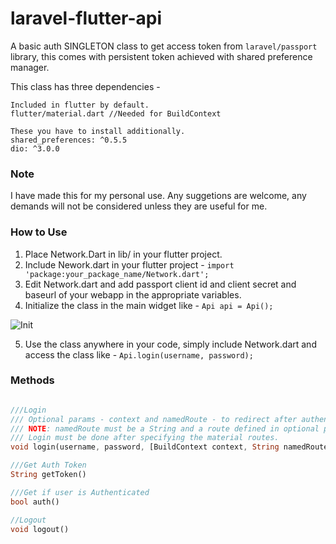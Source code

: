 # laravel-flutter-api
A basic auth SINGLETON class to get access token from `laravel/passport` library, this comes with persistent token achieved with shared preference manager.

This class has three dependencies - 

```
Included in flutter by default.
flutter/material.dart //Needed for BuildContext

These you have to install additionally.
shared_preferences: ^0.5.5
dio: ^3.0.0
```
### Note
I have made this for my personal use. Any suggetions are welcome, any demands will not be considered unless they are useful for me.

### How to Use
1. Place Network.Dart in lib/ in your flutter project.
2. Include Nework.dart in your flutter project - `import 'package:your_package_name/Network.dart';`
3. Edit Network.dart and add passport client id and client secret and baseurl of your webapp in the appropriate variables.
4. Initialize the class in the main widget like - `Api api = Api();`

![Init](https://i.ibb.co/tsw3zDN/image.png)

5. Use the class anywhere in your code, simply include Network.dart and access the class like - `Api.login(username, password);`

### Methods
```dart

///Login
/// Optional params - context and namedRoute - to redirect after authentication
/// NOTE: namedRoute must be a String and a route defined in optional parameter of MaterialApp and
/// Login must be done after specifying the material routes.
void login(username, password, [BuildContext context, String namedRoute])

///Get Auth Token
String getToken()

///Get if user is Authenticated
bool auth()

//Logout
void logout()
```
